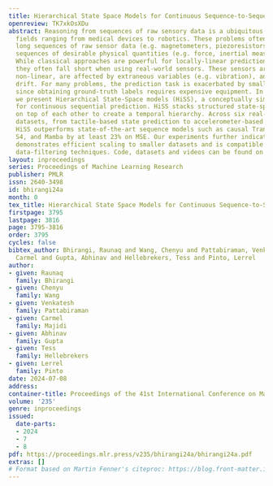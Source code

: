 ```yaml
---
title: Hierarchical State Space Models for Continuous Sequence-to-Sequence Modeling
openreview: TK7xkOsXDu
abstract: Reasoning from sequences of raw sensory data is a ubiquitous problem across
  fields ranging from medical devices to robotics. These problems often involve using
  long sequences of raw sensor data (e.g. magnetometers, piezoresistors) to predict
  sequences of desirable physical quantities (e.g. force, inertial measurements).
  While classical approaches are powerful for locally-linear prediction problems,
  they often fall short when using real-world sensors. These sensors are typically
  non-linear, are affected by extraneous variables (e.g. vibration), and exhibit data-dependent
  drift. For many problems, the prediction task is exacerbated by small labeled datasets
  since obtaining ground-truth labels requires expensive equipment. In this work,
  we present Hierarchical State-Space models (HiSS), a conceptually simple, new technique
  for continuous sequential prediction. HiSS stacks structured state-space models
  on top of each other to create a temporal hierarchy. Across six real-world sensor
  datasets, from tactile-based state prediction to accelerometer-based inertial measurement,
  HiSS outperforms state-of-the-art sequence models such as causal Transformers, LSTMs,
  S4, and Mamba by at least 23% on MSE. Our experiments further indicate that HiSS
  demonstrates efficient scaling to smaller datasets and is compatible with existing
  data-filtering techniques. Code, datasets and videos can be found on https://hiss-csp.github.io.
layout: inproceedings
series: Proceedings of Machine Learning Research
publisher: PMLR
issn: 2640-3498
id: bhirangi24a
month: 0
tex_title: Hierarchical State Space Models for Continuous Sequence-to-Sequence Modeling
firstpage: 3795
lastpage: 3816
page: 3795-3816
order: 3795
cycles: false
bibtex_author: Bhirangi, Raunaq and Wang, Chenyu and Pattabiraman, Venkatesh and Majidi,
  Carmel and Gupta, Abhinav and Hellebrekers, Tess and Pinto, Lerrel
author:
- given: Raunaq
  family: Bhirangi
- given: Chenyu
  family: Wang
- given: Venkatesh
  family: Pattabiraman
- given: Carmel
  family: Majidi
- given: Abhinav
  family: Gupta
- given: Tess
  family: Hellebrekers
- given: Lerrel
  family: Pinto
date: 2024-07-08
address:
container-title: Proceedings of the 41st International Conference on Machine Learning
volume: '235'
genre: inproceedings
issued:
  date-parts:
  - 2024
  - 7
  - 8
pdf: https://proceedings.mlr.press/v235/bhirangi24a/bhirangi24a.pdf
extras: []
# Format based on Martin Fenner's citeproc: https://blog.front-matter.io/posts/citeproc-yaml-for-bibliographies/
---
```

